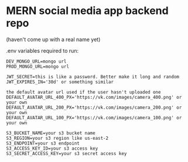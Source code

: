 # MERN social media app backend repo
(haven't come up with a real name yet)

.env variables required to run:
```
DEV_MONGO_URL=mongo url
PROD_MONGO_URL=mongo url
```
```
JWT_SECRET=this is like a password. Better make it long and random
JWT_EXPIRES_IN='30d' or something similar
```
```
the default avatar url used if the user hasn't uploaded one
DEFAULT_AVATAR_URL_400_PX='https://vk.com/images/camera_400.png' or your own
DEFAULT_AVATAR_URL_200_PX='https://vk.com/images/camera_200.png' or your own
DEFAULT_AVATAR_URL_100_PX='https://vk.com/images/camera_100.png' or your own
```
```
S3_BUCKET_NAME=your s3 bucket name
S3_REGION=your s3 region like us-east-2
S3_ENDPOINT=your s3 endpoint
S3_ACCESS_KEY_ID=your s3 access key
S3_SECRET_ACCESS_KEY=your s3 secret access key
```
